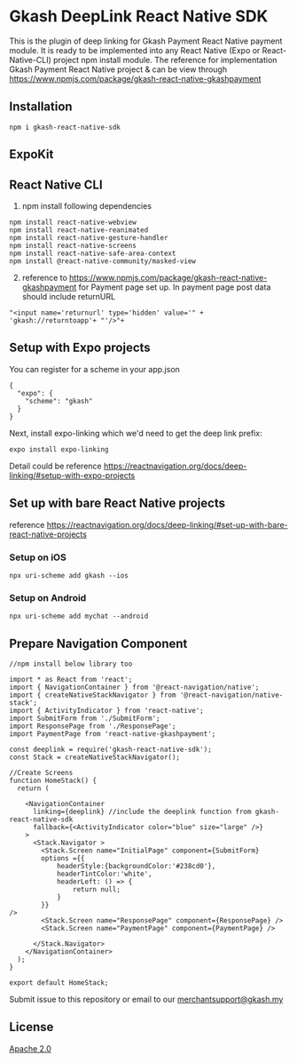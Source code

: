 # Gkash DeepLink React Native SDK


This is the plugin of deep linking for Gkash Payment React Native payment module. It is ready to be implemented into any React Native (Expo or React-Native-CLI) project npm install module. The reference for implementation Gkash Payment React Native project & can be view through https://www.npmjs.com/package/gkash-react-native-gkashpayment

## Installation
```
npm i gkash-react-native-sdk
```

## ExpoKit
## React Native CLI

1. npm install following dependencies

```
npm install react-native-webview
npm install react-native-reanimated
npm install react-native-gesture-handler
npm install react-native-screens
npm install react-native-safe-area-context
npm install @react-native-community/masked-view
```

2. reference to https://www.npmjs.com/package/gkash-react-native-gkashpayment for Payment page set up.
In payment page post data should include returnURL

```
"<input name='returnurl' type='hidden' value='" + 'gkash://returntoapp'+ "'/>"+
```


## Setup with Expo projects
You can register for a scheme in your app.json
```
{
  "expo": {
    "scheme": "gkash"
  }
}
```
Next, install expo-linking which we'd need to get the deep link prefix:
```
expo install expo-linking
```
Detail could be reference https://reactnavigation.org/docs/deep-linking/#setup-with-expo-projects

## Set up with bare React Native projects​
reference https://reactnavigation.org/docs/deep-linking/#set-up-with-bare-react-native-projects
### Setup on iOS
```
npx uri-scheme add gkash --ios
```

### Setup on Android​
```
npx uri-scheme add mychat --android
```


## Prepare Navigation Component
```
//npm install below library too

import * as React from 'react';
import { NavigationContainer } from '@react-navigation/native';
import { createNativeStackNavigator } from '@react-navigation/native-stack';
import { ActivityIndicator } from 'react-native';
import SubmitForm from './SubmitForm';
import ResponsePage from './ResponsePage';
import PaymentPage from 'react-native-gkashpayment';

const deeplink = require('gkash-react-native-sdk');
const Stack = createNativeStackNavigator();

//Create Screens
function HomeStack() {
  return (

    <NavigationContainer
      linking={deeplink} //include the deeplink function from gkash-react-native-sdk
      fallback={<ActivityIndicator color="blue" size="large" />}
    >
      <Stack.Navigator >
        <Stack.Screen name="InitialPage" component={SubmitForm}
        options ={{
            headerStyle:{backgroundColor:'#238cd0'},
            headerTintColor:'white',
            headerLeft: () => {
                return null;
            }
        }}
/>
        <Stack.Screen name="ResponsePage" component={ResponsePage} />
        <Stack.Screen name="PaymentPage" component={PaymentPage} />

      </Stack.Navigator>
    </NavigationContainer>
  );
}

export default HomeStack;
```

Submit issue to this repository or email to our merchantsupport@gkash.my

## License
[Apache 2.0](https://choosealicense.com/licenses/apache-2.0/)

